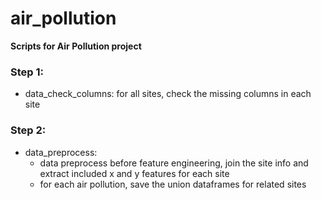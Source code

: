 # air_pollution
**Scripts for Air Pollution project**


### Step 1:
- data_check_columns: for all sites, check the missing columns in each site

### Step 2:
- data_preprocess:
  - data preprocess before feature engineering, join the site info and extract included x and y features for each site
  - for each air pollution, save the union dataframes for related sites
